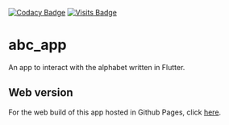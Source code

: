 [![Codacy Badge](https://app.codacy.com/project/badge/Grade/adb864e3af8543b2b5fdee7a371eccd5)](https://app.codacy.com/gh/bl4ckswordsman/abc_app/dashboard?utm_source=gh&utm_medium=referral&utm_content=&utm_campaign=Badge_grade)
[![Visits Badge](https://badges.pufler.dev/visits/bl4ckswordsman/abc_app)](https://github.com/bl4ckswordsman)

# abc_app

An app to interact with the alphabet written in Flutter.

## Web version

For the web build of this app hosted in Github Pages, click [here](https://bl4ckswordsman.github.io/abc_app/build/web/).


